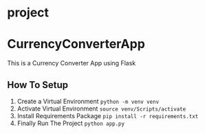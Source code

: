 # project
# CurrencyConverterApp
This is a Currency Converter App using Flask 
## How To Setup
1. Create a Virtual Environment `python -m venv venv`
2. Activate Virtual Environment `source venv/Scripts/activate`
3. Install Requirements Package `pip install -r requirements.txt`
4. Finally Run The Project `python app.py`
